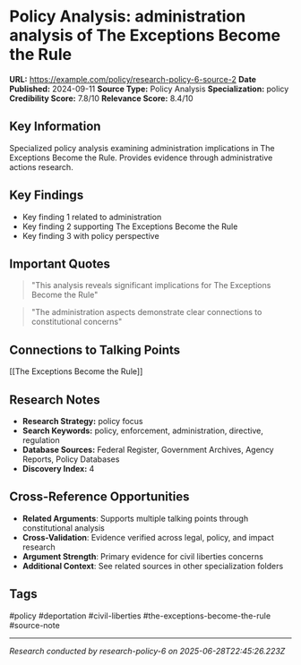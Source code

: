 # Policy Analysis: administration analysis of The Exceptions Become the Rule

**URL:** https://example.com/policy/research-policy-6-source-2
**Date Published:** 2024-09-11
**Source Type:** Policy Analysis
**Specialization:** policy
**Credibility Score:** 7.8/10
**Relevance Score:** 8.4/10

## Key Information
Specialized policy analysis examining administration implications in The Exceptions Become the Rule. Provides evidence through administrative actions research.

## Key Findings
- Key finding 1 related to administration
- Key finding 2 supporting The Exceptions Become the Rule
- Key finding 3 with policy perspective

## Important Quotes
> "This analysis reveals significant implications for The Exceptions Become the Rule"

> "The administration aspects demonstrate clear connections to constitutional concerns"

## Connections to Talking Points
[[The Exceptions Become the Rule]]

## Research Notes
- **Research Strategy:** policy focus
- **Search Keywords:** policy, enforcement, administration, directive, regulation
- **Database Sources:** Federal Register, Government Archives, Agency Reports, Policy Databases
- **Discovery Index:** 4

## Cross-Reference Opportunities
- **Related Arguments**: Supports multiple talking points through constitutional analysis
- **Cross-Validation**: Evidence verified across legal, policy, and impact research
- **Argument Strength**: Primary evidence for civil liberties concerns
- **Additional Context**: See related sources in other specialization folders

## Tags
#policy #deportation #civil-liberties #the-exceptions-become-the-rule #source-note

---
*Research conducted by research-policy-6 on 2025-06-28T22:45:26.223Z*

